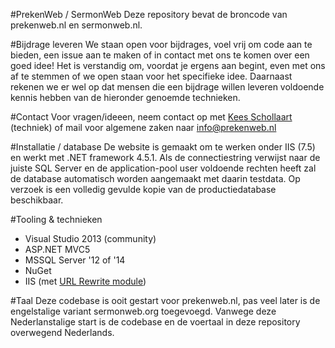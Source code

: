 #PrekenWeb / SermonWeb
Deze repository bevat de broncode van prekenweb.nl en sermonweb.nl. 

#Bijdrage leveren
We staan open voor bijdrages, voel vrij om code aan te bieden, een issue aan te maken of in contact met ons te komen over een goed idee! Het is verstandig om, voordat je ergens aan begint, even met ons af te stemmen of we open staan voor het specifieke idee. Daarnaast rekenen we er wel op dat mensen die een bijdrage willen leveren voldoende kennis hebben van de hieronder genoemde technieken.

#Contact
Voor vragen/ideeen, neem contact op met [Kees Schollaart](https://github.com/keesschollaart81) (techniek) of mail voor algemene zaken naar [info@prekenweb.nl](mailto:info@prekenweb.nl)

#Installatie / database
De website is gemaakt om te werken onder IIS (7.5) en werkt met .NET framework 4.5.1. 
Als de connectiestring verwijst naar de juiste SQL Server en de application-pool user voldoende rechten heeft zal de database automatisch worden aangemaakt met daarin testdata. Op verzoek is een volledig gevulde kopie van de productiedatabase beschikbaar.

#Tooling & technieken
- Visual Studio 2013 (community)
- ASP.NET MVC5
- MSSQL Server '12 of '14
- NuGet
- IIS (met [URL Rewrite module](http://www.iis.net/downloads/microsoft/url-rewrite))

#Taal
Deze codebase is ooit gestart voor prekenweb.nl, pas veel later is de engelstalige variant sermonweb.org toegevoegd. Vanwege deze Nederlanstalige start is de codebase en de voertaal in deze repository overwegend Nederlands.
